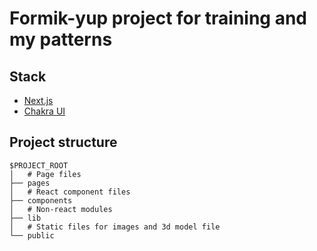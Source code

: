 # Formik-yup project for training and my patterns

<!-- [Open this project](https://next-starter-tau.vercel.app/) -->

## Stack

- [Next.js](https://nextjs.org/)
- [Chakra UI](https://chakra-ui.com/)

## Project structure

```
$PROJECT_ROOT
│   # Page files
├── pages
│   # React component files
├── components
│   # Non-react modules
├── lib
│   # Static files for images and 3d model file
└── public
```